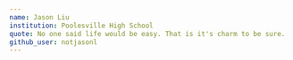 ```yaml
---
name: Jason Liu
institution: Poolesville High School
quote: No one said life would be easy. That is it's charm to be sure.
github_user: notjasonl
---
```

